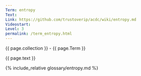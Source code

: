 ```yaml
---
Term: entropy
Text: 
Link: https://github.com/trustoverip/acdc/wiki/entropy.md
Videostart: 
Level: 3
permalink: /term_entropy.html
---
```


{{ page.collection }} - {{ page.Term }}

   {{ page.text }}

{% include_relative glossary/entropy.md %}
